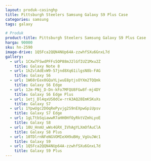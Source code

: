 ```yaml
---
layout: produk-casinghp
title: Pittsburgh Steelers Samsung Galaxy S9 Plus Case
categories: samsung
tags: galaxy

# Produk
product-title: Pittsburgh Steelers Samsung Galaxy S9 Plus Case
harga: 90000
sku: hn-2590
image-drive: 1Q5Fca2QQN4NUp64A-zzwhfSXu6GnxL7d
gallery:
  - url: 1CXw7FSwdPFFs5OP88mJ2lGfIUZ1Mxu2Z
    title: Galaxy Note 8
  - url: 1kZvlAdEvW9-57jnd8Xq61ilgsN8b-FAG
    title: Galaxy S6
  - url: 1W60rEex0GQaYLjwuE8ptjsOYXm2TQQmk
    title: Galaxy S6 Edge
  - url: 12m-PNj_D-Dn-kFo7MFQU8FGw8f-mj4DY
    title: Galaxy S6 Edge Plus
  - url: 1etj_Dl4qxUS0dCw-rrA3AQ28EmKSKuXs
    title: Galaxy S7
  - url: 1YpwUgc2DOqRePyvjg2S9nEXpwGpiUpsv
    title: Galaxy S7 Edge
  - url: 1gLTtbSqiawwR7aHH0HfOyRktVZmhLyoE
    title: Galaxy S8
  - url: 10U_HnmU_wWs4GRX_IVhAgYLXmOfAuClA
    title: Galaxy S8 Plus
  - url: 10TDlrnNFeNGVOMIeXH9uBHy_VgUuJWc1
    title: Galaxy S9
  - url: 1Q5Fca2QQN4NUp64A-zzwhfSXu6GnxL7d
    title: Galaxy S9 Plus
---
```

